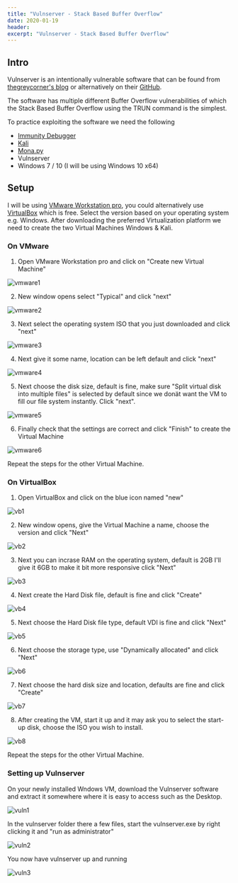 ```yaml
---
title: "Vulnserver - Stack Based Buffer Overflow"
date: 2020-01-19 
header:  
excerpt: "Vulnserver - Stack Based Buffer Overflow"
---
```


##  Intro

Vulnserver is an intentionally vulnerable software that can be found from [thegreycorner's blog](http://www.thegreycorner.com/p/vulnserver.html) or alternatively on their [GitHub](https://github.com/stephenbradshaw/vulnserver).

The software has multiple different Buffer Overflow vulnerabilities of which the Stack Based Buffer Overflow using the TRUN command is the simplest.

To practice exploiting the software we need the following
* [Immunity Debugger](https://www.immunityinc.com/products/debugger/)
* [Kali](https://www.offensive-security.com/kali-linux-vm-vmware-virtualbox-image-download/)
* [Mona.py](https://github.com/corelan/mona)
* Vulnserver
* Windows 7 / 10 (I will be using Windows 10 x64)

## Setup

I will be using [VMware Workstation pro](https://my.vmware.com/en/web/vmware/info/slug/desktop_end_user_computing/vmware_workstation_pro/15_0), you could alternatively use [VirtualBox](https://www.virtualbox.org/wiki/Downloads) which is free. Select the version  based on your operating system e.g. Windows.
After downloading the preferred Virtualization platform we need to create the two Virtual Machines Windows & Kali.

### On VMware

1. Open VMware Workstation pro and click on "Create new Virtual Machine"

![vmware1](/images/vulnserver/stack/vmware1.PNG)

2. New window opens select "Typical" and click "next"

![vmware2](/images/vulnserver/stack/vmware2.PNG)

3. Next select the operating system ISO that you just downloaded and click "next"

![vmware3](/images/vulnserver/stack/vmware3.PNG)

4. Next give it some name, location can be left default and click "next"

![vmware4](/images/vulnserver/stack/vmware4.PNG)

5. Next choose the disk size, default is fine, make sure "Split virtual disk into multiple files" is selected by default since we donät want the VM to fill our file system instantly. Click "next".

![vmware5](/images/vulnserver/stack/vmware5.PNG)

6. Finally check that the settings are correct and click "Finish" to create the Virtual Machine

![vmware6](/images/vulnserver/stack/vmware6.PNG)

Repeat the steps for the other Virtual Machine.
### On VirtualBox

1. Open VirtualBox and click on the blue icon named "new"

![vb1](/images/vulnserver/stack/vb1.PNG)

2. New window opens, give the Virtual Machine a name, choose the version and click "Next"

![vb2](/images/vulnserver/stack/vb2.PNG)

3. Next you can incrase RAM on the operating system, default is 2GB I'll give it 6GB to make it bit more responsive click "Next"

![vb3](/images/vulnserver/stack/vb3.PNG)

4. Next create the Hard Disk file, default is fine and click "Create"

![vb4](/images/vulnserver/stack/vb4.PNG)

5. Next choose the Hard Disk file type, default VDI is fine and click "Next"

![vb5](/images/vulnserver/stack/vb5.PNG)

6. Next choose the storage type, use "Dynamically allocated" and click "Next" 

![vb6](/images/vulnserver/stack/vb6.PNG)

7. Next choose the hard disk size and location, defaults are fine and click "Create"

![vb7](/images/vulnserver/stack/vb7.PNG)

8. After creating the VM, start it up and it may ask you to select the start-up disk, choose the ISO you wish to install.

![vb8](/images/vulnserver/stack/vb8.PNG)

Repeat the steps for the other Virtual Machine.

### Setting up Vulnserver

On your newly installed Wndows VM, download the Vulnserver software and extract it somewhere where it is easy to access such as the Desktop.

![vuln1](/images/vulnserver/stack/vuln1.PNG)

In the vulnserver folder there a few files, start the vulnserver.exe by right clicking it and "run as administrator"

![vuln2](/images/vulnserver/stack/vuln2.PNG)

You now have vulnserver up and running

![vuln3](/images/vulnserver/stack/vuln3.PNG)
